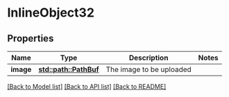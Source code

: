 # InlineObject32

## Properties

Name | Type | Description | Notes
------------ | ------------- | ------------- | -------------
**image** | [**std::path::PathBuf**](std::path::PathBuf.md) | The image to be uploaded | 

[[Back to Model list]](../README.md#documentation-for-models) [[Back to API list]](../README.md#documentation-for-api-endpoints) [[Back to README]](../README.md)


